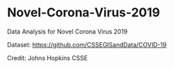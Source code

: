 # Novel-Corona-Virus-2019
Data Analysis for Novel Corona Virus 2019

Dataset: https://github.com/CSSEGISandData/COVID-19

Credit: Johns Hopkins CSSE
